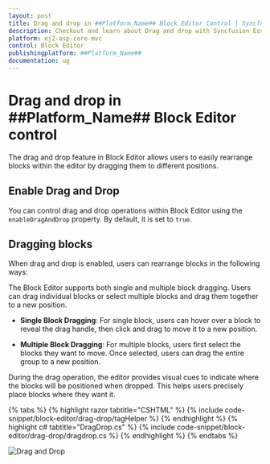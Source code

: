 ```yaml
---
layout: post
title: Drag and drop in ##Platform_Name## Block Editor Control | Syncfusion
description: Checkout and learn about Drag and drop with Syncfusion Essential ##Platform_Name## BlockEditor control, its elements, and more details.
platform: ej2-asp-core-mvc
control: Block Editor
publishingplatform: ##Platform_Name##
documentation: ug
---
```


# Drag and drop in ##Platform_Name## Block Editor control

The drag and drop feature in Block Editor allows users to easily rearrange blocks within the editor by dragging them to different positions.

## Enable Drag and Drop

You can control drag and drop operations within Block Editor using the `enableDragAndDrop` property. By default, it is set to `true`.

## Dragging blocks

When drag and drop is enabled, users can rearrange blocks in the following ways:

The Block Editor supports both single and multiple block dragging. Users can drag individual blocks or select multiple blocks and drag them together to a new position.

- **Single Block Dragging**: For single block, users can hover over a block to reveal the drag handle, then click and drag to move it to a new position.

- **Multiple Block Dragging**: For multiple blocks, users first select the blocks they want to move. Once selected, users can drag the entire group to a new position.

During the drag operation, the editor provides visual cues to indicate where the blocks will be positioned when dropped. This helps users precisely place blocks where they want it.

{% tabs %}
{% highlight razor tabtitle="CSHTML" %}
{% include code-snippet/block-editor/drag-drop/tagHelper %}
{% endhighlight %}
{% highlight c# tabtitle="DragDrop.cs" %}
{% include code-snippet/block-editor/drag-drop/dragdrop.cs %}
{% endhighlight %}
{% endtabs %}

![Drag and Drop](images/drag-drop.png)
